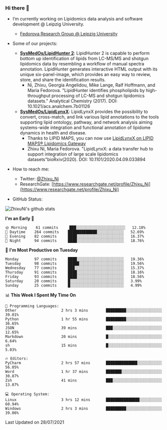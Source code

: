 ### Hi there 👋

- I’m currently working on Lipidomics data analysis and software development @ Leipzig University.
  + [Fedorova Research Group @ Leipzig University](https://home.uni-leipzig.de/fedorova/)
- Some of our projects:
  + **[SysMedOs/LipidHunter 2](https://github.com/SysMedOs/lipidhunter)**: LipidHunter 2 is capable to perform bottom up identification of lipids from LC-MS/MS and shotgun lipidomics data by resembling a workflow of manual spectra annotation. LipidHunter generates interactive HTML output with its unique six-panel-image, which provides an easy way to review, store, and share the identification results. 
    * Ni, Zhixu, Georgia Angelidou, Mike Lange, Ralf Hoffmann, and Maria Fedorova. "LipidHunter identifies phospholipids by high-throughput processing of LC-MS and shotgun lipidomics datasets." Analytical Chemistry (2017). DOI: 10.1021/acs.analchem.7b01126
  + **[SysMedOs/LipidLynxX](https://github.com/SysMedOs/LipidLynxX)**: LipidLynxX provides the possibility to convert, cross-match, and link various lipid annotations to the tools supporting lipid ontology, pathway, and network analysis aiming systems-wide integration and functional annotation of lipidome dynamics in health and disease.
    * Thanks to LIPID MAPS, you can now use [LipidLynxX on LIPID MAPS® Lipidomics Gateway](http://lipidmaps.org/lipidlynxx/)
    * Zhixu Ni, Maria Fedorova. "LipidLynxX: a data transfer hub to support integration of large scale lipidomics datasets"bioRxiv(2020). DOI: 10.1101/2020.04.09.033894
- How to reach me:
  + Twitter: [@Zhixu_Ni](https://twitter.com/Zhixu_Ni)
  + ResearchGate: [https://www.researchgate.net/profile/Zhixu_Ni](https://www.researchgate.net/profile/Zhixu_Ni)

- GitHub Status:

![ZhixuNi's github stats](https://github-readme-stats.vercel.app/api?username=ZhixuNi&show_icons=true&hide=issues)

<!--START_SECTION:waka-->
**I'm an Early 🐤** 

```text
🌞 Morning    61 commits     ███░░░░░░░░░░░░░░░░░░░░░░   12.18% 
🌆 Daytime    264 commits    █████████████░░░░░░░░░░░░   52.69% 
🌃 Evening    82 commits     ████░░░░░░░░░░░░░░░░░░░░░   16.37% 
🌙 Night      94 commits     ████░░░░░░░░░░░░░░░░░░░░░   18.76%

```
📅 **I'm Most Productive on Tuesday** 

```text
Monday       97 commits     ████░░░░░░░░░░░░░░░░░░░░░   19.36% 
Tuesday      98 commits     █████░░░░░░░░░░░░░░░░░░░░   19.56% 
Wednesday    77 commits     ███░░░░░░░░░░░░░░░░░░░░░░   15.37% 
Thursday     91 commits     ████░░░░░░░░░░░░░░░░░░░░░   18.16% 
Friday       93 commits     ████░░░░░░░░░░░░░░░░░░░░░   18.56% 
Saturday     20 commits     █░░░░░░░░░░░░░░░░░░░░░░░░   3.99% 
Sunday       25 commits     █░░░░░░░░░░░░░░░░░░░░░░░░   4.99%

```


📊 **This Week I Spent My Time On** 

```text
💬 Programming Languages: 
Other                    2 hrs 3 mins        █████████░░░░░░░░░░░░░░░░   39.01% 
Python                   1 hr 55 mins        █████████░░░░░░░░░░░░░░░░   36.65% 
JSON                     39 mins             ███░░░░░░░░░░░░░░░░░░░░░░   12.65% 
Markdown                 20 mins             █░░░░░░░░░░░░░░░░░░░░░░░░   6.64% 
sh                       15 mins             █░░░░░░░░░░░░░░░░░░░░░░░░   5.03%

🔥 Editors: 
PyCharm                  2 hrs 57 mins       ██████████████░░░░░░░░░░░   56.05% 
Word                     1 hr 37 mins        ███████░░░░░░░░░░░░░░░░░░   30.87% 
Zsh                      41 mins             ███░░░░░░░░░░░░░░░░░░░░░░   13.07%

💻 Operating System: 
Linux                    3 hrs 12 mins       ███████████████░░░░░░░░░░   60.94% 
Windows                  2 hrs 3 mins        █████████░░░░░░░░░░░░░░░░   39.06%

```


 Last Updated on 28/07/2021
<!--END_SECTION:waka-->
